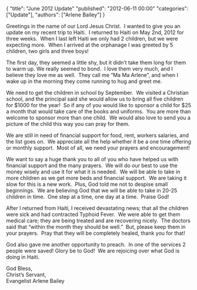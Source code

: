 {
  "title": "June 2012 Update"
  "published": "2012-06-11 00:00"
  "categories": ["Update"],
  "authors": ["Arlene Bailey"]
}

<p>
	Greetings in the name of our Lord Jesus Christ.&nbsp; I wanted to give you an update on my recent trip to Haiti.&nbsp; I returned to Haiti on May 2nd, 2012 for three weeks.&nbsp; When I last left Haiti we only had 2 children, but we were expecting more.&nbsp; When I arrived at the orphanage I was greeted by 5 children, two girls and three boys!</p>
<p>
	The first day, they seemed a little shy, but it didn&rsquo;t take them long for them to warm up. We really seemed to bond.&nbsp; I love them very much, and I believe they love me as well.&nbsp; They call me &ldquo;Ma Ma Arlene&rdquo;, and when I wake up in the morning they come running to hug and greet me.&nbsp;</p>
<p>
	We need to get the children in school by September.&nbsp; We visited a Christian school, and the principal said she would allow us to bring all five children for $1000 for the year!&nbsp; So if any of you would like to sponsor a child for $25 a month that would take care of the books and uniforms.&nbsp; You are more than welcome to sponsor more than one child.&nbsp; We would also love to send you a picture of the child this way you can pray for them.&nbsp;</p>
<p>
	We are still in need of financial support for food, rent, workers salaries, and the list goes on.&nbsp; We appreciate all the help whether it be a one time offering or monthly support.&nbsp; Most of all, we need your prayers and encouragement!</p>
<p>
	We want to say a huge thank you to all of you who have helped us with financial support and the many prayers.&nbsp; We will do our best to use the money wisely and use it for what it is needed.&nbsp; We will be able to take in more children as we get more beds and financial support.&nbsp; We are taking it slow for this is a new work.&nbsp; Plus, God told me not to despise small beginnings.&nbsp; We are believing God that we will be able to take in 20-25 children in time.&nbsp; One step at a time, one day at a time.&nbsp; Praise God!</p>
<p>
	After I returned from Haiti, I received devastating news; that all the children were sick and had contracted Typhoid Fever.&nbsp; We were able to get them medical care; they are being treated and are recovering nicely.&nbsp; The doctors said that &ldquo;within the month they should be well.&rdquo;&nbsp; But, please keep them in your prayers.&nbsp; Pray that they will be completely healed, thank you for that!</p>
<p>
	God also gave me another opportunity to preach.&nbsp; In one of the services 2 people were saved! Glory be to God!&nbsp; We are rejoicing over what God is doing in Haiti.&nbsp;</p>
<p>
	God Bless,<br />
	Christ&rsquo;s Servant,<br />
	Evangelist Arlene Bailey</p>